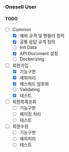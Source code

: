 ### Onesell User

#### TODO
- [ ] Common
  - [x] 예외 규격 및 핸들러 정의
  - [x] 공통 응답 규격 정의
  - [ ] Init Data 
  - [x] API Document 설정
  - [ ] Dockerizing
- [ ] 회원가입
  - [x] 기능구현
  - [x] 예외처리
  - [x] 패스워드 암호화
  - [ ] Validating
  - [x] 테스트
- [ ] 회원목록조회
  - [ ] 기능구현
  - [ ] 페이징 처리
  - [ ] 테스트
- [ ] 회원수정
  - [ ] 기능구현
  - [ ] 예외처리
  - [ ] 테스트
